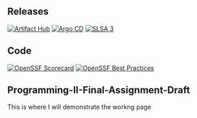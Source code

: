 
 ## Releases

 [![Artifact Hub](https://img.shields.io/endpoint?url=https://artifacthub.io/badge/repository/TristanLiSl-Programming-II)](https://artifacthub.io/packages/search?repo=TristanLiSl-Programming-II) [![Argo CD](https://img.shields.io/badge/argo--cd-deployed-blue)](https://argo-cd.readthedocs.io/) [![SLSA 3](https://slsa.dev/images/gh-badge-level3.svg)](https://slsa.dev)
 
 ## Code
 [![OpenSSF Scorecard](https://api.scorecard.dev/projects/github.com/TristanLiSl/Programming-II-generated-draft/badge)](https://scorecard.dev/viewer/?uri=github.com/TristanLiSl/Programming-II-generated-draft) [![OpenSSF Best Practices](https://www.bestpractices.dev/projects/10246/badge)](https://www.bestpractices.dev/projects/10246)

## Programming-II-Final-Assignment-Draft






This is where I will demonstrate the workng page
